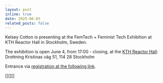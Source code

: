```yaml
---
layout: post
inline: true
date: 2025-06-03
related_posts: false
---
```


Kelsey Cotton is presenting at the FemTech + Feminist Tech Exhibition at KTH Reactor Hall in Stockholm, Sweden. 

The exhibition is open June 4, from 17:00 - closing, at the [KTH Reactor Hall](https://www.kth.se/en/om/upptack/r1/kth-reaktorhallen-1.739170): Drottning Kristinas väg 51, 114 28 Stockholm

Entrance via [registration at the following link](https://www.kth.se/femtech/exhibition-1.1391820). 

[<i class="fa-solid fa-microphone-lines"></i>][<i class="fa-solid fa-microphone-lines"></i>][<i class="fa-solid fa-microphone-lines"></i>]